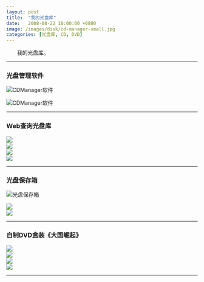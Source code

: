 ```yaml
---
layout: post
title:  "我的光盘库"
date:   2008-08-22 10:00:00 +0800
image: /images/disk/cd-manager-small.jpg
categories: [光盘库, CD, DVD]
---
```


　　我的光盘库。

------

<h3>光盘管理软件</h3>

![CDManager软件]({{site.baseurl}}/images/disk/CDManager-1.jpg)

![CDManager软件]({{site.baseurl}}/images/disk/CDManager-2.jpg)

------

<h3>Web查询光盘库</h3>

<div class="row">
    <div class="col-md-3">
        <a href="{{site.baseurl}}/images/disk/CDManager-Web-1.jpg" target="_blank">
            <img class="thumbnail" src="{{site.baseurl}}/images/disk/CDManager-Web-1_s.jpg">
        </a>
    </div>
    <div class="col-md-3">
        <a href="{{site.baseurl}}/images/disk/CDManager-Web-2.jpg" target="_blank">
            <img class="thumbnail" src="{{site.baseurl}}/images/disk/CDManager-Web-2_s.jpg">
        </a>
    </div>
    <div class="col-md-3">
        <a href="{{site.baseurl}}/images/disk/CDManager-Web-3.jpg" target="_blank">
            <img class="thumbnail" src="{{site.baseurl}}/images/disk/CDManager-Web-3_s.jpg">
        </a>
    </div>
    <div class="col-md-3">
        <a href="{{site.baseurl}}/images/disk/CDManager-Web-4.jpg" target="_blank">
            <img class="thumbnail" src="{{site.baseurl}}/images/disk/CDManager-Web-4_s.jpg">
        </a>
    </div>
</div>

------

<h3>光盘保存箱</h3>

![光盘保存箱]({{site.baseurl}}/images/disk/光盘保存箱-1.jpg)

<div class="row">
    <div class="col-md-6">
        <a href="{{site.baseurl}}/images/disk/光盘保存箱-2.jpg" target="_blank">
            <img class="thumbnail" src="{{site.baseurl}}/images/disk/光盘保存箱-2_s.jpg">
        </a>
    </div>
    <div class="col-md-6">
        <a href="{{site.baseurl}}/images/disk/光盘保存箱-3.jpg" target="_blank">
            <img class="thumbnail" src="{{site.baseurl}}/images/disk/光盘保存箱-3_s.jpg">
        </a>
    </div>
</div>

------

<h3>自制DVD盒装《大国崛起》</h3>

<div class="row">
    <div class="col-md-3">
        <a href="{{site.baseurl}}/images/disk/《大国崛起》自制DVD盒装封面.jpg" target="_blank">
            <img class="thumbnail" src="{{site.baseurl}}/images/disk/《大国崛起》自制DVD盒装封面_s.jpg">
        </a>
    </div>
    <div class="col-md-3">
        <a href="{{site.baseurl}}/images/disk/《大国崛起》自制DVD盒装封底.jpg" target="_blank">
            <img class="thumbnail" src="{{site.baseurl}}/images/disk/《大国崛起》自制DVD盒装封底_s.jpg">
        </a>
    </div>
    <div class="col-md-3">
        <a href="{{site.baseurl}}/images/disk/《大国崛起》自制DVD盒装1-6.jpg" target="_blank">
            <img class="thumbnail" src="{{site.baseurl}}/images/disk/《大国崛起》自制DVD盒装1-6_s.jpg">
        </a>
    </div>
    <div class="col-md-3">
        <a href="{{site.baseurl}}/images/disk/《大国崛起》自制DVD盒装7-12.jpg" target="_blank">
            <img class="thumbnail" src="{{site.baseurl}}/images/disk/《大国崛起》自制DVD盒装7-12_s.jpg">
        </a>
    </div>
</div>

------